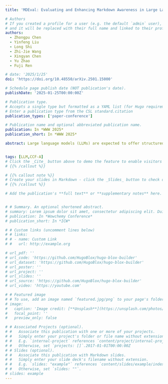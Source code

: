 ```yaml
---
title: 'MDEval: Evaluating and Enhancing Markdown Awareness in Large Language Models'

# Authors
# If you created a profile for a user (e.g. the default `admin` user), write the username (folder name) here
# and it will be replaced with their full name and linked to their profile.
authors:
  - Zhongpu Chen
  - Yinfeng Liu
  - Long Shi
  - Zhi-Jie Wang
  - Xingyan Chen
  - Yu Zhao
  - Fuji Ren

# date: '2025/1/25'
doi: 'https://doi.org/10.48550/arXiv.2501.15000'

# Schedule page publish date (NOT publication's date).
publishDate: '2025-01-25T00:00:00Z'

# Publication type.
# Accepts a single type but formatted as a YAML list (for Hugo requirements).
# Enter a publication type from the CSL standard.citation
publication_types: ['paper-conference']

# Publication name and optional abbreviated publication name.
publication: In *WWW 2025*
publication_short: In *WWW 2025*

abstract: Large language models (LLMs) are expected to offer structured Markdown responses for the sake of readability in web chatbots (e.g., ChatGPT). Although there are a myriad of metrics to evaluate LLMs, they fail to evaluate the readability from the view of output content structure. To this end, we focus on an overlooked yet important metric -- Markdown Awareness, which directly impacts the readability and structure of the content generated by these language models. In this paper, we introduce MDEval, a comprehensive benchmark to assess Markdown Awareness for LLMs, by constructing a dataset with 20K instances covering 10 subjects in English and Chinese. Unlike traditional model-based evaluations, MDEval provides excellent interpretability by combining model-based generation tasks and statistical methods. Our results demonstrate that MDEval achieves a Spearman correlation of 0.791 and an accuracy of 84.1% with human, outperforming existing methods by a large margin. Extensive experimental results also show that through fine-tuning over our proposed dataset, less performant open-source models are able to achieve comparable performance to GPT-4o in terms of Markdown Awareness. To ensure reproducibility and transparency, MDEval is open sourced at https://github.com/SWUFE-DB-Group/MDEval-Benchmark.


tags: [LLM,CCF-A]
# Click the _Cite_ button above to demo the feature to enable visitors to import publication metadata into their reference management software.
# {{% /callout %}}

# {{% callout note %}}
# Create your slides in Markdown - click the _Slides_ button to check out the example.
# {{% /callout %}}

# Add the publication's **full text** or **supplementary notes** here. You can use rich formatting such as including [code, math, and images](https://docs.hugoblox.com/content/writing-markdown-latex/). -->


# # Summary. An optional shortened abstract.
# summary: Lorem ipsum dolor sit amet, consectetur adipiscing elit. Duis posuere tellus ac convallis placerat. Proin tincidunt magnPublication name and optional abbreviated publication name.
# publication: In *Wowchemy Conference*
# publication_short: In *ICW*

# # Custom links (uncomment lines below)
# # links:
# # - name: Custom Link
# #   url: http://example.org

# url_pdf: ''
# url_code: 'https://github.com/HugoBlox/hugo-blox-builder'
# url_dataset: 'https://github.com/HugoBlox/hugo-blox-builder'
# url_poster: ''
# url_project: ''
# url_slides: ''
# url_source: 'https://github.com/HugoBlox/hugo-blox-builder'
# url_video: 'https://youtube.com'

# # Featured image
# # To use, add an image named `featured.jpg/png` to your page's folder.
# image:
#   caption: 'Image credit: [**Unsplash**](https://unsplash.com/photos/pLCdAaMFLTE)'
#   focal_point: ''
#   preview_only: false

# # Associated Projects (optional).
# #   Associate this publication with one or more of your projects.
# #   Simply enter your project's folder or file name without extension.
# #   E.g. `internal-project` references `content/project/internal-project/index.md`.
# #   Otherwise, set `projects: []`.2017-01-01T00:00:00Z
# # Slides (optional).
# #   Associate this publication with Markdown slides.
# #   Simply enter your slide deck's filename without extension.
# #   E.g. `slides: "example"` references `content/slides/example/index.md`.
# #   Otherwise, set `slides: ""`.
# slides: example
---
```


<!-- {{% callout note %}}
Click the _Cite_ button above to demo the feature to enable visitors to import publication metadata into their reference management software.
{{% /callout %}}

{{% callout note %}}
Create your slides in Markdown - click the _Slides_ button to check out the example.
{{% /callout %}}

Add the publication's **full text** or **supplementary notes** here. You can use rich formatting such as including [code, math, and images](https://docs.hugoblox.com/content/writing-markdown-latex/). -->
